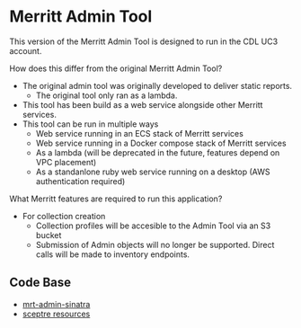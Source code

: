 # Merritt Admin Tool

This version of the Merritt Admin Tool is designed to run in the CDL UC3 account.

How does this differ from the original Merritt Admin Tool?

- The original admin tool was originally developed to deliver static reports.
  - The original tool only ran as a lambda.
- This tool has been build as a web service alongside other Merritt services.
- This tool can be run in multiple ways
  - Web service running in an ECS stack of Merritt services
  - Web service running in a Docker compose stack of Merritt services
  - As a lambda (will be deprecated in the future, features depend on VPC placement)
  - As a standanlone ruby web service running on a desktop (AWS authentication required)

What Merritt features are required to run this application?
- For collection creation
  - Collection profiles will be accesible to the Admin Tool via an S3 bucket
  - Submission of Admin objects will no longer be supported.  Direct calls will be made to inventory endpoints.

## Code Base
- [mrt-admin-sinatra](https://github.com/CDLUC3/mrt-admin-sinatra)
- [sceptre resources](https://github.com/CDLUC3/mrt-sceptre/tree/main/mrt-admin-sinatra)

